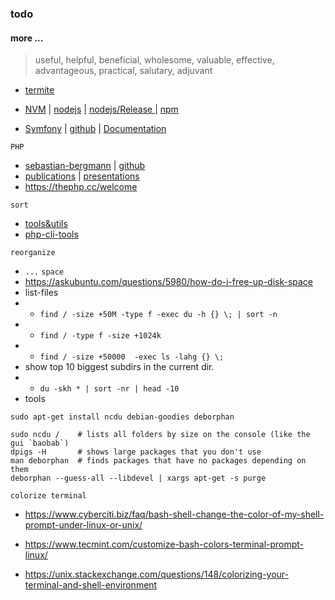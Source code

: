 ### todo

#### more ...
> useful, helpful, beneficial, wholesome, valuable, effective, advantageous, practical, salutary, adjuvant

* [termite](https://github.com/thestinger/termite)

* [NVM](https://github.com/creationix/nvm 'Node Version Manager - Simple bash script to manage multiple active node.js versions ') | [nodejs](https://github.com/nodejs/node 'Node.js JavaScript runtime') | [nodejs/Release
](https://github.com/nodejs/Release 'Node.js Foundation Release Working Group ') | [npm](https://github.com/npm/cli)

* [Symfony](https://symfony.com/ "Symfony, High Performance PHP Framework for Web Development") | [github](https://github.com/symfony/symfony) | [Documentation](https://symfony.com/doc/current/index.html)

`PHP`
* [sebastian-bergmann](https://sebastian-bergmann.de/) | [github](https://github.com/sebastianbergmann)
* [publications](https://sebastian-bergmann.de/publications.html) | [presentations](https://sebastian-bergmann.de/presentations.html)
* https://thephp.cc/welcome

`sort`
* [tools&utils](/man/toolsandutils.md)
* [php-cli-tools](https://github.com/wp-cli/php-cli-tools 'A collection of tools to help with PHP command line utilities ')

`reorganize`

* `...`
`space`
* https://askubuntu.com/questions/5980/how-do-i-free-up-disk-space
* list-files
* * `find / -size +50M -type f -exec du -h {} \; | sort -n`
* * `find / -type f -size +1024k`
* * `find / -size +50000  -exec ls -lahg {} \;`
* show top 10 biggest subdirs in the current dir.
* * `du -skh * | sort -nr | head -10`
* tools
```
sudo apt-get install ncdu debian-goodies deborphan

sudo ncdu /    # lists all folders by size on the console (like the gui `baobab`)
dpigs -H       # shows large packages that you don't use
man deborphan  # finds packages that have no packages depending on them
deborphan --guess-all --libdevel | xargs apt-get -s purge
```

`colorize terminal`
* https://www.cyberciti.biz/faq/bash-shell-change-the-color-of-my-shell-prompt-under-linux-or-unix/

* https://www.tecmint.com/customize-bash-colors-terminal-prompt-linux/

* https://unix.stackexchange.com/questions/148/colorizing-your-terminal-and-shell-environment

